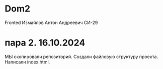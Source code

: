 # Dom2
Fronted 
Измайлов Антон Андреевич СИ-29
# пара 2. 16.10.2024
МЫ скопировали репозиторий. Создали файловую структуру проекта. Написали index.html. 